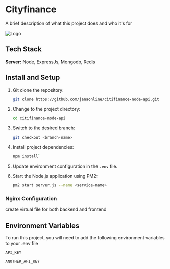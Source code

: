 
# Cityfinance

A brief description of what this project does and who it's for


![Logo](https://cityfinance.in/assets/M%20FIGMA/city-finance-ranking.png)


## Tech Stack

**Server:** Node, ExpressJs, Mongodb, Redis


## Install and Setup

1. Git clone the repository:
   ```bash
   git clone https://github.com/janaonline/citifinance-node-api.git
   ```
2. Change to the project directory:
   ```bash 
   cd citifinance-node-api
   ```
3. Switch to the desired branch:
   ```bash 
   git checkout <branch-name>
   ```
4. Install project dependencies:
   ```bash 
   npm install`
   ```
5. Update environment configuration in the `.env` file.

6. Start the Node.js application using PM2:
   ```bash 
   pm2 start server.js --name <service-name>
   ```

### Nginx Configuration

create virtual file for both backend and frontend

## Environment Variables

To run this project, you will need to add the following environment variables to your .env file

`API_KEY`

`ANOTHER_API_KEY`
